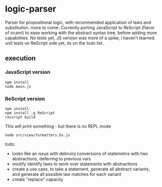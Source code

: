 # logic-parser
Parser for propositional logic, with recommended application of laws and substitution. more to come. Currently
porting JavaScript to ReScript (flavor of ocaml) to ease working with the abstract syntax tree, before adding
more capabilities.  No tests yet, JS version was more of a spike, i haven't learned unit tests on ReScript side yet,
its on the todo list.


## execution

### JavaScript version
```
npm install
node main.js
```

### ReScript version
```
npm install
npm install -g ReScript
rescript build
```
This will print something - but there is no REPL mode
```
node src/view/formatters.bs.js
```

todo:
* looks like an issue with debruinj conversions of statemetns with two abstractions, deferring to previous vars
* modify identify laws to work over statements with abstractions
* create a use case, to take a statement, generate all abstract variants, and generate all possible law matches for each variant
* create "replace" capacity